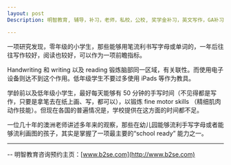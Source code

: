 ```yaml
---
layout: post
Description: 明智教育, 辅导，补习，老师，私校，公校, 奖学金补习，英文写作，GA补习辅导，大学选择，工作规划，从业规划，天才儿童是浮云，澳洲学生挫折教育，儿童空间推理，空间理解能力， 自我观对学习成绩的影响，ATAR 成绩，学校排名局限性，介绍 比较, 澳洲 墨尔本，Scholarship Tutoring, General Ability, Numerical Reasoning, Verbal Reasoning Tutoring, Writing, Universities Selection, Career Education, Career Advisors, Guidance, Melbourne Private Schools, Selective Schools, Writing tutoring, Interviews tutoring, Resume Writing, Spatial skills, Failures help gifted children，Critical and creative thinking involves reasoning, using and analysing evidence, and applying knowledge to find creative solutions to complex problems；Verbal Reasoning, Decision Making, Quantitative Reasoning, Abstract Reasoning, Situational Judgement, self-concept and school results, school marks, gender differences in STEM subjects, cognitive load theory

---
```



一项研究发现，零年级的小学生，那些能够用笔流利书写字母或单词的，一年后往往写作较好，阅读也较好，可以作为一项前瞻指标。

Handwriting 和 writing 以及 reading 锻炼脑部同一区域，有关联性。而使用电子设备则达不到这个作用。低年级学生不要过多使用 iPads 等作为教具。

学龄前以及低年级小学生，最好每天能够有 50 分钟的手写时间（不见得都是写作，只要是拿笔去在纸上画、写，都可以），以锻炼 fine motor skills （精细肌肉动作技能）。但现在各国的普遍情况是，学校提供在这方面的时间都不足。

一位几十年的澳洲老师讲述多年来的观察，那些在幼儿园能够流利手写字母或者能够流利画图的孩子，其实是掌握了一项最主要的“school ready” 能力之一。


--------
-- 明智教育咨询预约主页：[www.b2se.com](http://www.b2se.com)

